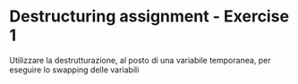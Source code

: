 # Destructuring assignment - Exercise 1
Utilizzare la destrutturazione, al posto di una variabile temporanea, per eseguire lo swapping delle variabili 